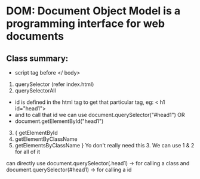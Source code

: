 # DOM: Document Object Model is a programming interface for web documents

## Class summary:
- script tag before </ body>

1. querySelector (refer index.html)
2. querySelectorAll

- id is defined in the html tag to get that particular tag, eg: < h1 id="head1">
- and to call that id we can use document.querySelector("#head1")
OR
- document.getElementById("head1")

3. { getElementById
4. getElementByClassName
5. getElementsByClassName } Yo don't really need this 3. We can use 1 & 2 for all of it

can directly use document.querySelector(.head1) -> for calling a class
and document.querySelector(#head1) -> for calling a id